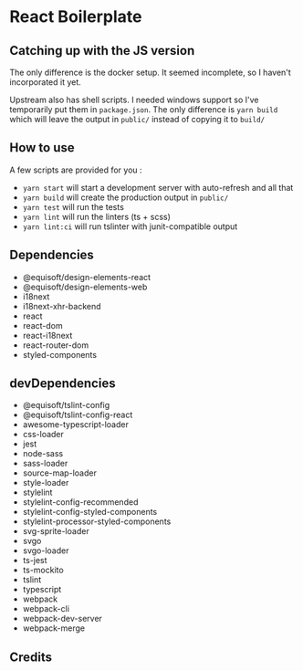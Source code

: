 # React Boilerplate

## Catching up with the JS version

The only difference is the docker setup. It seemed incomplete, so I haven't incorporated it yet.

Upstream also has shell scripts. I needed windows support so I've temporarily put them in `package.json`. The only difference is `yarn build` which will leave the output in `public/` instead of copying it to `build/`

## How to use

A few scripts are provided for you : 

 * `yarn start` will start a development server with auto-refresh and all that
 * `yarn build` will create the production output in `public/`
 * `yarn test` will run the tests
 * `yarn lint` will run the linters (ts + scss)
 * `yarn lint:ci` will run tslinter with junit-compatible output

## Dependencies

- @equisoft/design-elements-react
- @equisoft/design-elements-web
- i18next
- i18next-xhr-backend
- react
- react-dom
- react-i18next
- react-router-dom
- styled-components

## devDependencies

- @equisoft/tslint-config
- @equisoft/tslint-config-react
- awesome-typescript-loader
- css-loader
- jest
- node-sass
- sass-loader
- source-map-loader
- style-loader
- stylelint
- stylelint-config-recommended
- stylelint-config-styled-components
- stylelint-processor-styled-components
- svg-sprite-loader
- svgo
- svgo-loader
- ts-jest
- ts-mockito
- tslint
- typescript
- webpack
- webpack-cli
- webpack-dev-server
- webpack-merge

## Credits
